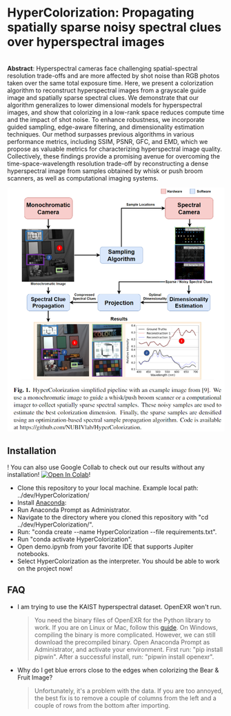 <h1> HyperColorization: Propagating spatially sparse noisy spectral clues over hyperspectral images </h1><br>
<b>Abstract</b>: Hyperspectral cameras face challenging spatial-spectral resolution trade-offs and are more affected by shot noise than RGB photos taken over the same total exposure time. Here, we present a colorization algorithm to reconstruct hyperspectral images from a grayscale guide image and spatially sparse spectral clues. We demonstrate that our algorithm generalizes to lower dimensional models for hyperspectral images, and show that colorizing in a low-rank space reduces compute time and the impact of shot noise. To enhance robustness, we incorporate guided sampling, edge-aware filtering, and dimensionality estimation techniques. Our method surpasses previous algorithms in various performance metrics, including SSIM, PSNR, GFC, and EMD, which we propose as valuable metrics for characterizing hyperspectral image quality. Collectively, these findings provide a promising avenue for overcoming the time-space-wavelength resolution trade-off by reconstructing a dense hyperspectral image from samples obtained by whisk or push broom scanners, as well as computational imaging systems. 
<p align="center">
  <img src="ui/F1.png">
</p>
<h2>Installation </h2>
! You can also use <dtrong>Google Collab</strong> to check out our results without any installation! <a href="https://colab.research.google.com/github/NUBIVlab/HyperColorization/blob/master/Demo.ipynb" target="_parent"><img src="https://colab.research.google.com/assets/colab-badge.svg" alt="Open In Colab"/></a>!
  
* Clone this repository to your local machine. Example local path: ../dev/HyperColorization/
* Install [Anaconda]( https://www.anaconda.com/):
* Run Anaconda Prompt as Administrator.
* Navigate to the directory where you cloned this repository with "cd ../dev/HyperColorization/".
* Run: "conda create --name HyperColorization --file requirements.txt".
* Run "conda activate HyperColorization".<br>
* Open demo.ipynb from your favorite IDE that supports Jupiter notebooks.<br>
* Select HyperColorization as the interpreter. You should be able to work on the project now!<br>

<h2> FAQ </h2>

* I am trying to use the KAIST hyperspectral dataset. OpenEXR won't run.
  > You need the binary files of OpenEXR for the Python library to work. If you are on Linux or Mac, follow this [guide](https://openexr.com/en/latest/install.html). On Windows, compiling the binary is more complicated. However, we can still download the precompiled binary. Open Anaconda Prompt as Administrator, and activate your environment. First run: "pip install pipwin". After a successful install, run: "pipwin install openexr".

* Why do I get blue errors close to the edges when colorizing the Bear & Fruit Image?
  > Unfortunately, it's a problem with the data. If you are too annoyed, the best fix is to remove a couple of columns from the left and a couple of rows from the bottom after importing.
